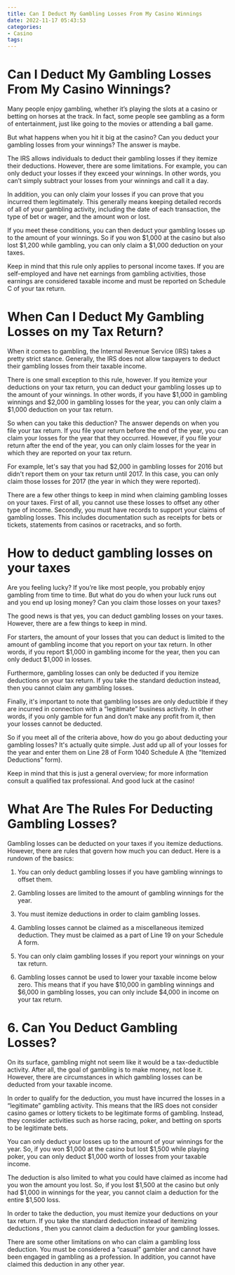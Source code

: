 ```yaml
---
title: Can I Deduct My Gambling Losses From My Casino Winnings
date: 2022-11-17 05:43:53
categories:
- Casino
tags:
---
```



#  Can I Deduct My Gambling Losses From My Casino Winnings?

Many people enjoy gambling, whether it’s playing the slots at a casino or betting on horses at the track. In fact, some people see gambling as a form of entertainment, just like going to the movies or attending a ball game.

But what happens when you hit it big at the casino? Can you deduct your gambling losses from your winnings? The answer is maybe.

The IRS allows individuals to deduct their gambling losses if they itemize their deductions. However, there are some limitations. For example, you can only deduct your losses if they exceed your winnings. In other words, you can’t simply subtract your losses from your winnings and call it a day.

In addition, you can only claim your losses if you can prove that you incurred them legitimately. This generally means keeping detailed records of all of your gambling activity, including the date of each transaction, the type of bet or wager, and the amount won or lost.

If you meet these conditions, you can then deduct your gambling losses up to the amount of your winnings. So if you won $1,000 at the casino but also lost $1,200 while gambling, you can only claim a $1,000 deduction on your taxes.

Keep in mind that this rule only applies to personal income taxes. If you are self-employed and have net earnings from gambling activities, those earnings are considered taxable income and must be reported on Schedule C of your tax return.

#  When Can I Deduct My Gambling Losses on my Tax Return?

When it comes to gambling, the Internal Revenue Service (IRS) takes a pretty strict stance. Generally, the IRS does not allow taxpayers to deduct their gambling losses from their taxable income.

There is one small exception to this rule, however. If you itemize your deductions on your tax return, you can deduct your gambling losses up to the amount of your winnings. In other words, if you have $1,000 in gambling winnings and $2,000 in gambling losses for the year, you can only claim a $1,000 deduction on your tax return.

So when can you take this deduction? The answer depends on when you file your tax return. If you file your return before the end of the year, you can claim your losses for the year that they occurred. However, if you file your return after the end of the year, you can only claim losses for the year in which they are reported on your tax return.

For example, let's say that you had $2,000 in gambling losses for 2016 but didn't report them on your tax return until 2017. In this case, you can only claim those losses for 2017 (the year in which they were reported).

There are a few other things to keep in mind when claiming gambling losses on your taxes. First of all, you cannot use these losses to offset any other type of income. Secondly, you must have records to support your claims of gambling losses. This includes documentation such as receipts for bets or tickets, statements from casinos or racetracks, and so forth.

#  How to deduct gambling losses on your taxes

Are you feeling lucky? If you’re like most people, you probably enjoy gambling from time to time. But what do you do when your luck runs out and you end up losing money? Can you claim those losses on your taxes?

The good news is that yes, you can deduct gambling losses on your taxes. However, there are a few things to keep in mind.

For starters, the amount of your losses that you can deduct is limited to the amount of gambling income that you report on your tax return. In other words, if you report $1,000 in gambling income for the year, then you can only deduct $1,000 in losses.

Furthermore, gambling losses can only be deducted if you itemize deductions on your tax return. If you take the standard deduction instead, then you cannot claim any gambling losses.

Finally, it's important to note that gambling losses are only deductible if they are incurred in connection with a “legitimate” business activity. In other words, if you only gamble for fun and don’t make any profit from it, then your losses cannot be deducted.

So if you meet all of the criteria above, how do you go about deducting your gambling losses? It's actually quite simple. Just add up all of your losses for the year and enter them on Line 28 of Form 1040 Schedule A (the “Itemized Deductions” form).

Keep in mind that this is just a general overview; for more information consult a qualified tax professional. And good luck at the casino!

#  What Are The Rules For Deducting Gambling Losses?

Gambling losses can be deducted on your taxes if you itemize deductions. However, there are rules that govern how much you can deduct. Here is a rundown of the basics:

1. You can only deduct gambling losses if you have gambling winnings to offset them.

2. Gambling losses are limited to the amount of gambling winnings for the year.

3. You must itemize deductions in order to claim gambling losses.

4. Gambling losses cannot be claimed as a miscellaneous itemized deduction. They must be claimed as a part of Line 19 on your Schedule A form.

5. You can only claim gambling losses if you report your winnings on your tax return.

6. Gambling losses cannot be used to lower your taxable income below zero. This means that if you have $10,000 in gambling winnings and $6,000 in gambling losses, you can only include $4,000 in income on your tax return.

# 6. Can You Deduct Gambling Losses?

On its surface, gambling might not seem like it would be a tax-deductible activity. After all, the goal of gambling is to make money, not lose it. However, there are circumstances in which gambling losses can be deducted from your taxable income.

In order to qualify for the deduction, you must have incurred the losses in a “legitimate” gambling activity. This means that the IRS does not consider casino games or lottery tickets to be legitimate forms of gambling. Instead, they consider activities such as horse racing, poker, and betting on sports to be legitimate bets.

You can only deduct your losses up to the amount of your winnings for the year. So, if you won $1,000 at the casino but lost $1,500 while playing poker, you can only deduct $1,000 worth of losses from your taxable income.

The deduction is also limited to what you could have claimed as income had you won the amount you lost. So, if you lost $1,500 at the casino but only had $1,000 in winnings for the year, you cannot claim a deduction for the entire $1,500 loss.

In order to take the deduction, you must itemize your deductions on your tax return. If you take the standard deduction instead of itemizing deductions , then you cannot claim a deduction for your gambling losses.

There are some other limitations on who can claim a gambling loss deduction. You must be considered a “casual” gambler and cannot have been engaged in gambling as a profession. In addition, you cannot have claimed this deduction in any other year.
